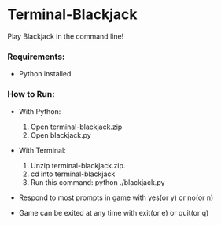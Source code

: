 # Terminal-Blackjack
Play Blackjack in the command line!


### Requirements:
- Python installed


### How to Run:

- With Python:
    1. Open terminal-blackjack.zip
    2. Open blackjack.py

- With Terminal:
    1. Unzip terminal-blackjack.zip.
    2. cd into terminal-blackjack 
    3. Run this command: python ./blackjack.py

- Respond to most prompts in game with yes(or y) or no(or n)
- Game can be exited at any time with exit(or e) or quit(or q)
